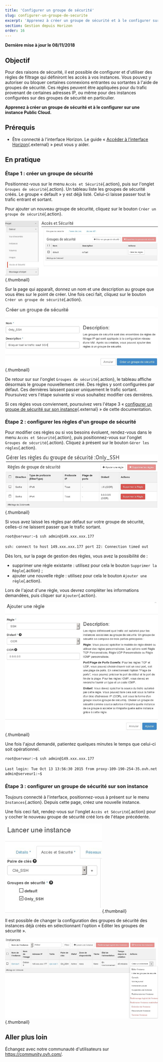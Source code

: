 ```yaml
---
title: 'Configurer un groupe de sécurité'
slug: configurer-un-groupe-de-securite
excerpt: 'Apprenez à créer un groupe de sécurité et à le configurer sur une instance Public Cloud'
section: Gestion depuis Horizon
order: 16
---
```


**Dernière mise à jour le 08/11/2018**

## Objectif

Pour des raisons de sécurité, il est possible de configurer et d'utiliser des règles de filtrage qui définiront les accès à vos instances. Vous pouvez y autoriser ou bloquer certaines connexions entrantes ou sortantes à l'aide de groupes de sécurité. Ces règles peuvent être appliquées pour du trafic provenant de certaines adresses IP, ou même pour des instances configurées sur des groupes de sécurité en particulier.

**Apprenez à créer un groupe de sécurité et à le configurer sur une instance Public Cloud.**

## Prérequis

- Être connecté à l'interface Horizon. Le guide « [Accéder à l’interface Horizon](https://docs.ovh.com/fr/public-cloud/creer-un-acces-a-horizon/){.external} » peut vous y aider.

## En pratique

### Étape 1 : créer un groupe de sécurité

Positionnez-vous sur le menu `Accès et Sécurité`{.action}, puis sur l'onglet `Groupes de sécurité`{.action}. Un tableau liste les groupes de sécurité créés. Le groupe « default » y est déjà listé. Celui-ci laisse passer tout le trafic entrant et sortant.

Pour ajouter un nouveau groupe de sécurité, cliquez sur le bouton `Créer un groupe de sécurité`{.action}.

![public-cloud](images/2959.png){.thumbnail}

Sur la page qui apparaît, donnez un nom et une description au groupe que vous êtes sur le point de créer. Une fois ceci fait, cliquez sur le bouton `Créer un groupe de sécurité`{.action}.

![public-cloud](images/2960.png){.thumbnail}

De retour sur sur l'onglet `Groupes de sécurité`{.action}, le tableau affiche désormais le groupe nouvellement créé. Des règles y sont configurées par défaut. Ces dernières laissent passer uniquement le trafic sortant. Poursuivez vers l'étape suivante si vous souhaitez modifier ces dernières.

Si ces règles vous conviennent, poursuivez vers l'étape 3 « [configurer un groupe de sécurité sur son instance](https://docs.ovh.com/fr/public-cloud/configurer-un-groupe-de-securite/#etape-3-configurer-un-groupe-de-securite-sur-son-instance){.external} » de cette documentation.

### Étape 2 : configurer les règles d'un groupe de sécurité

Pour modifier ces règles ou si vos besoins évoluent, rendez-vous dans le menu `Accès et Sécurité`{.action}, puis positionnez-vous sur l'onglet `Groupes de sécurité`{.action}. Cliquez à présent sur le bouton `Gérer les règles`{.action}. 

![public-cloud](images/2961.png){.thumbnail}

Si vous avez laissé les règles par défaut sur votre groupe de sécurité, celles-ci ne laissent passer que le trafic sortant.

```bash
root@serveur:~$ ssh admin@149.xxx.xxx.177

ssh: connect to host 149.xxx.xxx.177 port 22: Connection timed out
```

Dès lors, sur la page de gestion des règles, vous avez la possibilité de :

- supprimer une règle existante : utilisez pour cela le bouton `Supprimer la Règle`{.action} ;
- ajouter une nouvelle règle : utilisez pour cela le bouton `Ajouter une règle`{.action}.

Lors de l'ajout d'une règle, vous devrez compléter les informations demandées, puis cliquer sur `Ajouter`{.action}. 

![public-cloud](images/2963.png){.thumbnail}

Une fois l'ajout demandé, patientez quelques minutes le temps que celui-ci soit opérationnel.

```bash
root@serveur:~$ ssh admin@149.xxx.xxx.177

Last login: Tue Oct 13 13:56:30 2015 from proxy-109-190-254-35.ovh.net
admin@serveur1:~$
```

### Étape 3 : configurer un groupe de sécurité sur son instance

Toujours connecté à l'interface, positionnez-vous à présent sur le menu `Instances`{.action}. Depuis cette page, créez une nouvelle instance. 

Une fois ceci fait, rendez-vous sur l'onglet `Accès et Sécurité`{.action} pour y cocher le nouveau groupe de sécurité créé lors de l'étape précédente.

![public-cloud](images/2962.png){.thumbnail}

Il est possible de changer la configuration des groupes de sécurité des instances déjà créés en sélectionnant l'option « Éditer les groupes de sécurité ».

![public-cloud](images/2964.png){.thumbnail}

## Aller plus loin

Échangez avec notre communauté d'utilisateurs sur <https://community.ovh.com/>.
